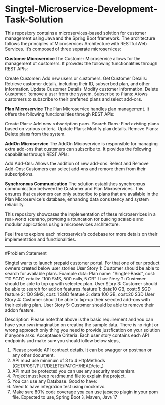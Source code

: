 # Singtel-Microservice-Development-Task-Solution

This repository contains a microservices-based solution for customer management using Java and the Spring Boot framework. The architecture follows the principles of Microservices Architecture with RESTful Web Services. It's composed of three separate microservices:

**Customer Microservice**
The Customer Microservice allows for the management of customers. It provides the following functionalities through REST APIs:

Create Customer: Add new users or customers.
Get Customer Details: Retrieve customer details, including their ID, subscribed plan, and other information.
Update Customer Details: Modify customer information.
Delete Customer: Remove a user from the system.
Subscribe to Plans: Allows customers to subscribe to their preferred plans and select add-ons.

**Plan Microservice**
The Plan Microservice handles plan management. It offers the following functionalities through REST APIs:

Create Plans: Add new subscription plans.
Search Plans: Find existing plans based on various criteria.
Update Plans: Modify plan details.
Remove Plans: Delete plans from the system.

**AddOn Microservice**
The AddOn Microservice is responsible for managing extra add-ons that customers can subscribe to. It provides the following capabilities through REST APIs:

Add Add-Ons: Allows the addition of new add-ons.
Select and Remove Add-Ons: Customers can select add-ons and remove them from their subscriptions.


**Synchronous Communication**
The solution establishes synchronous communication between the Customer and Plan Microservices. This ensures that customers can only subscribe to plans that are available in the Plan Microservice's database, enhancing data consistency and system reliability.

This repository showcases the implementation of these microservices in a real-world scenario, providing a foundation for building scalable and modular applications using a microservices architecture.

Feel free to explore each microservice's codebase for more details on their implementation and functionalities.

---------------------------------------------------------------------------

#Problem Statement

Singtel wants to launch prepaid customer portal. For that one of our product owners created below user stories
User Story 1: Customer should be able to search for available plans.
Example data: Plan name: “Singtel-Basic”, cost: “10 SGD”, details: “100 SMS, 500 calls, 5 GB”.
User Story 2: Customer should be able to top up with selected plan.
User Story 3: Customer should be able to search for add on features.
 	feature 1: data:10 GB, cost: 5 SGD
feature 2: 100 SMS, cost: 1 SGD
feature 3: data 100 GB, cost:20 SGD
User Story 4: Customer should be able to top-up their selected add-ons with their existing plan.
User Story 5: Customer should be able to remove their addon feature.


Description:
Please note that above is the basic requirement and you can have your own imagination on creating the sample data. 
There is no right or wrong approach only thing you need to provide justification on your solution if anyone asks.
Acceptance Criteria:
Each user story contains each API endpoints and make sure you should follow below steps,
1.	Please provide API contract details. It can be swagger or postman or any other document.
2.	API must use minimum of 3 to 4 HttpMethods (GET/POST/PUT/DELETE/PATCH/HEAD/etc.,)
3.	API must be protected you can use any security mechanism.
4.	Project must keep readme.md file to explain the project.
5.	You can use any Database.
Good to have:
6.	Need to have integration test using mockmvc.
7.	Make sure 80% code coverage you can use jacacco plugin in your pom file.
Expected to use, Spring Boot 3, Maven, Java 17
